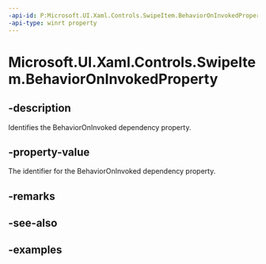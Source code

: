 ```yaml
---
-api-id: P:Microsoft.UI.Xaml.Controls.SwipeItem.BehaviorOnInvokedProperty
-api-type: winrt property
---
```

<!-- Property syntax.
public DependencyProperty BehaviorOnInvokedProperty { get; }
-->

# Microsoft.UI.Xaml.Controls.SwipeItem.BehaviorOnInvokedProperty


## -description

Identifies the BehaviorOnInvoked dependency property.


## -property-value

The identifier for the BehaviorOnInvoked dependency property.


## -remarks


## -see-also


## -examples


